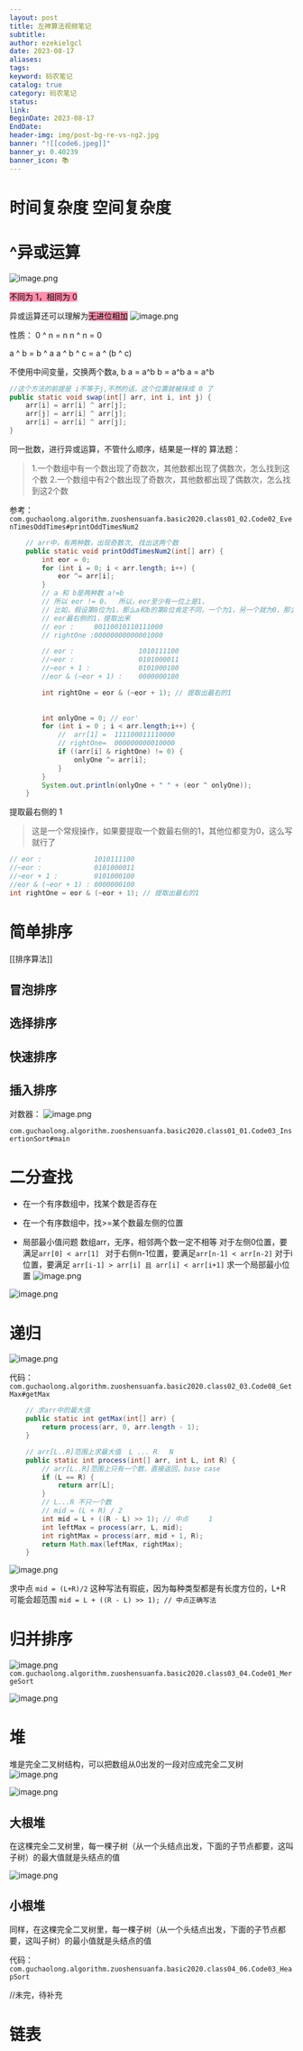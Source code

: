 ```yaml
---
layout: post
title: 左神算法视频笔记
subtitle: 
author: ezekielgcl
date: 2023-08-17
aliases: 
tags: 
keyword: 码农笔记
catalog: true
category: 码农笔记
status: 
link: 
BeginDate: 2023-08-17
EndDate: 
header-img: img/post-bg-re-vs-ng2.jpg
banner: "![[code6.jpeg]]"
banner_y: 0.40239
banner_icon: 📚
---
```



# 时间复杂度 空间复杂度


# ^异或运算
![image.png](https://raw.githubusercontent.com/guchaolong/articleImgs/master/20230817051832.png)

<mark style="background: #FF5582A6;">不同为 1，相同为 0</mark>

异或运算还可以理解为<mark style="background: #FF5582A6;">无进位相加</mark>
![image.png](https://raw.githubusercontent.com/guchaolong/articleImgs/master/20230817022547.png)


性质：
0 ^ n = n
n ^ n = 0

a ^ b = b ^ a
a ^ b ^ c = a ^ (b ^ c)



不使用中间变量，交换两个数a, b
a = a^b
b = a^b
a = a^b
```java
//这个方法的前提是 i不等于j,不然的话，这个位置就被抹成 0 了
public static void swap(int[] arr, int i, int j) {  
	arr[i] = arr[i] ^ arr[j];  
	arr[j] = arr[i] ^ arr[j];  
	arr[i] = arr[i] ^ arr[j];  
}
```


同一批数，进行异或运算，不管什么顺序，结果是一样的
算法题：
>1.一个数组中有一个数出现了奇数次，其他数都出现了偶数次，怎么找到这个数
>2.一个数组中有2个数出现了奇数次，其他数都出现了偶数次，怎么找到这2个数

参考：`com.guchaolong.algorithm.zuoshensuanfa.basic2020.class01_02.Code02_EvenTimesOddTimes#printOddTimesNum2`

```java
	// arr中，有两种数，出现奇数次, 找出这两个数
	public static void printOddTimesNum2(int[] arr) {
		int eor = 0;
		for (int i = 0; i < arr.length; i++) {
			eor ^= arr[i];
		}
		// a 和 b是两种数 a!=b
		// 所以 eor != 0，  所以，eor至少有一位上是1，
		// 比如，假设第8位为1，那么a和b的第8位肯定不同，一个为1，另一个就为0，那么数组中的数就可以分成两类，一种是第8位为1的，另一种是第8位为0的
		// eor最右侧的1，提取出来
		// eor :     00110010110111000
		// rightOne :00000000000001000

		// eor :     			1010111100
		//~eor :     			0101000011
		//~eor + 1 :			0101000100
		//eor & (~eor + 1) : 	0000000100

		int rightOne = eor & (~eor + 1); // 提取出最右的1
		
		
		int onlyOne = 0; // eor'
		for (int i = 0 ; i < arr.length;i++) {
			//  arr[1] =  111100011110000
			// rightOne=  000000000010000
			if ((arr[i] & rightOne) != 0) {
				onlyOne ^= arr[i];
			}
		}
		System.out.println(onlyOne + " " + (eor ^ onlyOne));
	}

```


提取最右侧的 1
> 这是一个常规操作，如果要提取一个数最右侧的1，其他位都变为0，这么写就行了
```java
// eor :             1010111100  
//~eor :             0101000011  
//~eor + 1 :         0101000100  
//eor & (~eor + 1) : 0000000100
int rightOne = eor & (~eor + 1); // 提取出最右的1
```


# 简单排序
[[排序算法]]
## 冒泡排序

## 选择排序
## 快速排序
## 插入排序

对数器：
![image.png](https://raw.githubusercontent.com/guchaolong/articleImgs/master/20230817053026.png)

`com.guchaolong.algorithm.zuoshensuanfa.basic2020.class01_01.Code03_InsertionSort#main`



# 二分查找
* 在一个有序数组中，找某个数是否存在

* 在一个有序数组中，找>=某个数最左侧的位置


* 局部最小值问题
数组arr，无序，相邻两个数一定不相等
对于左侧0位置，要满足`arr[0] < arr[1] `
对于右侧n-1位置，要满足`arr[n-1] < arr[n-2]`
对于i位置，要满足 `arr[i-1] > arr[i] 且 arr[i] < arr[i+1]`
求一个局部最小位置
![image.png](https://raw.githubusercontent.com/guchaolong/articleImgs/master/20230817051349.png)

![image.png](https://raw.githubusercontent.com/guchaolong/articleImgs/master/20230817051544.png)

  
  
# 递归

![image.png](https://raw.githubusercontent.com/guchaolong/articleImgs/master/20230817053439.png)

代码：
`com.guchaolong.algorithm.zuoshensuanfa.basic2020.class02_03.Code08_GetMax#getMax`
```java
	// 求arr中的最大值
	public static int getMax(int[] arr) {
		return process(arr, 0, arr.length - 1);
	}

	// arr[L..R]范围上求最大值  L ... R   N
	public static int process(int[] arr, int L, int R) {
		// arr[L..R]范围上只有一个数，直接返回，base case
		if (L == R) { 
			return arr[L];
		}
		// L...R 不只一个数
		// mid = (L + R) / 2
		int mid = L + ((R - L) >> 1); // 中点   	1
		int leftMax = process(arr, L, mid);
		int rightMax = process(arr, mid + 1, R);
		return Math.max(leftMax, rightMax);
	}
```

![image.png](https://raw.githubusercontent.com/guchaolong/articleImgs/master/20230817055022.png)



求中点
`mid = (L+R)/2` 这种写法有瑕疵，因为每种类型都是有长度方位的，L+R 可能会超范围
`mid = L + ((R - L) >> 1); // 中点正确写法`


# 归并排序
![image.png](https://raw.githubusercontent.com/guchaolong/articleImgs/master/20230817060544.png)
`com.guchaolong.algorithm.zuoshensuanfa.basic2020.class03_04.Code01_MergeSort`


![image.png](https://raw.githubusercontent.com/guchaolong/articleImgs/master/20230817063034.png)

# 堆
堆是完全二叉树结构，可以把数组从0出发的一段对应成完全二叉树
![image.png](https://raw.githubusercontent.com/guchaolong/articleImgs/master/20230817065728.png)


![image.png](https://raw.githubusercontent.com/guchaolong/articleImgs/master/20230817065948.png)


## 大根堆
在这棵完全二叉树里，每一棵子树（从一个头结点出发，下面的子节点都要，这叫子树）的最大值就是头结点的值

![image.png](https://raw.githubusercontent.com/guchaolong/articleImgs/master/20230817070515.png)

## 小根堆
同样，在这棵完全二叉树里，每一棵子树（从一个头结点出发，下面的子节点都要，这叫子树）的最小值就是头结点的值



代码：
`com.guchaolong.algorithm.zuoshensuanfa.basic2020.class04_06.Code03_HeapSort`


//未完，待补充



# 链表

